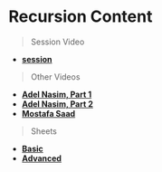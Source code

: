 # Recursion Content

> Session Video

- **[session](url)**

> Other Videos 

- **[Adel Nasim, Part 1](https://www.youtube.com/watch?v=MMY077l9awA)**
- **[Adel Nasim, Part 2](https://www.youtube.com/watch?v=38v5dv7LNJU)**
- **[Mostafa Saad](https://www.youtube.com/watch?v=hyk46UmJPS4&list=PLPt2dINI2MIYmHYBSEdkdKMf_3nzFMveo)**

> Sheets

- **[Basic](https://codeforces.com/group/n3sTiYtHxI/contest/348902)**
- **[Advanced](https://codeforces.com/group/gA8A93jony/contest/269931)**

